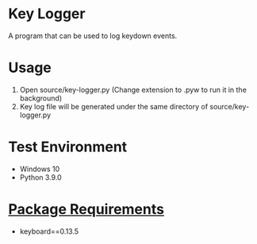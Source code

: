 # Key Logger
A program that can be used to log keydown events.

# Usage
1. Open source/key-logger.py (Change extension to .pyw to run it in the background)
2. Key log file will be generated under the same directory of source/key-logger.py

# Test Environment
+ Windows 10
+ Python 3.9.0

# [Package Requirements](https://github.com/Andre3000TW/code-vault/blob/master/key-logger/requirements.bat)
+ keyboard==0.13.5
